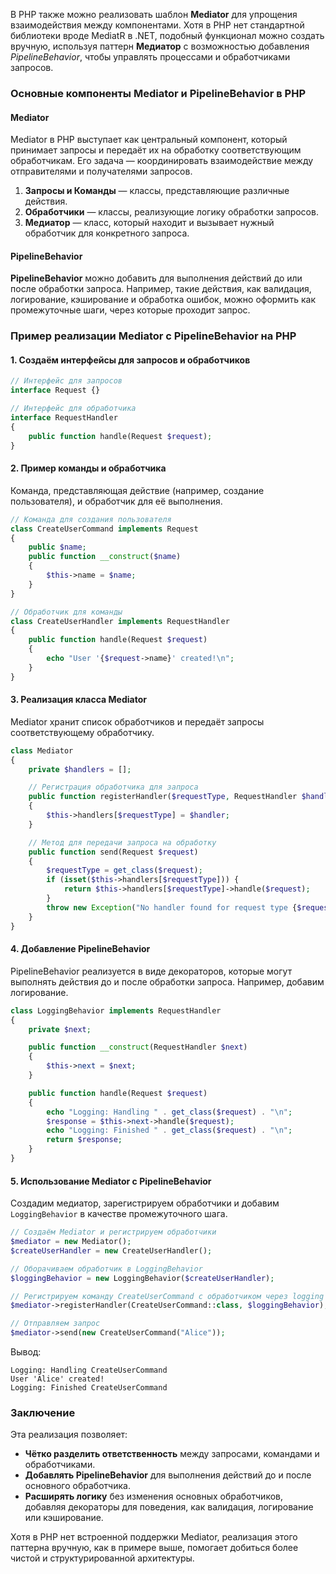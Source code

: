 В PHP также можно реализовать шаблон **Mediator** для упрощения взаимодействия между компонентами. Хотя в PHP нет стандартной библиотеки вроде MediatR в .NET, подобный функционал можно создать вручную, используя паттерн **Медиатор** с возможностью добавления *PipelineBehavior*, чтобы управлять процессами и обработчиками запросов.

### Основные компоненты Mediator и PipelineBehavior в PHP

#### Mediator

Mediator в PHP выступает как центральный компонент, который принимает запросы и передаёт их на обработку соответствующим обработчикам. Его задача — координировать взаимодействие между отправителями и получателями запросов.

1. **Запросы и Команды** — классы, представляющие различные действия.
2. **Обработчики** — классы, реализующие логику обработки запросов.
3. **Медиатор** — класс, который находит и вызывает нужный обработчик для конкретного запроса.

#### PipelineBehavior

**PipelineBehavior** можно добавить для выполнения действий до или после обработки запроса. Например, такие действия, как валидация, логирование, кэширование и обработка ошибок, можно оформить как промежуточные шаги, через которые проходит запрос.

### Пример реализации Mediator с PipelineBehavior на PHP

#### 1. Создаём интерфейсы для запросов и обработчиков

```php
// Интерфейс для запросов
interface Request {}

// Интерфейс для обработчика
interface RequestHandler
{
    public function handle(Request $request);
}
```

#### 2. Пример команды и обработчика

Команда, представляющая действие (например, создание пользователя), и обработчик для её выполнения.

```php
// Команда для создания пользователя
class CreateUserCommand implements Request
{
    public $name;
    public function __construct($name)
    {
        $this->name = $name;
    }
}

// Обработчик для команды
class CreateUserHandler implements RequestHandler
{
    public function handle(Request $request)
    {
        echo "User '{$request->name}' created!\n";
    }
}
```

#### 3. Реализация класса Mediator

Mediator хранит список обработчиков и передаёт запросы соответствующему обработчику.

```php
class Mediator
{
    private $handlers = [];

    // Регистрация обработчика для запроса
    public function registerHandler($requestType, RequestHandler $handler)
    {
        $this->handlers[$requestType] = $handler;
    }

    // Метод для передачи запроса на обработку
    public function send(Request $request)
    {
        $requestType = get_class($request);
        if (isset($this->handlers[$requestType])) {
            return $this->handlers[$requestType]->handle($request);
        }
        throw new Exception("No handler found for request type {$requestType}");
    }
}
```

#### 4. Добавление PipelineBehavior

PipelineBehavior реализуется в виде декораторов, которые могут выполнять действия до и после обработки запроса. Например, добавим логирование.

```php
class LoggingBehavior implements RequestHandler
{
    private $next;

    public function __construct(RequestHandler $next)
    {
        $this->next = $next;
    }

    public function handle(Request $request)
    {
        echo "Logging: Handling " . get_class($request) . "\n";
        $response = $this->next->handle($request);
        echo "Logging: Finished " . get_class($request) . "\n";
        return $response;
    }
}
```

#### 5. Использование Mediator с PipelineBehavior

Создадим медиатор, зарегистрируем обработчики и добавим `LoggingBehavior` в качестве промежуточного шага.

```php
// Создаём Mediator и регистрируем обработчики
$mediator = new Mediator();
$createUserHandler = new CreateUserHandler();

// Оборачиваем обработчик в LoggingBehavior
$loggingBehavior = new LoggingBehavior($createUserHandler);

// Регистрируем команду CreateUserCommand с обработчиком через logging behavior
$mediator->registerHandler(CreateUserCommand::class, $loggingBehavior);

// Отправляем запрос
$mediator->send(new CreateUserCommand("Alice"));
```

Вывод:
```plaintext
Logging: Handling CreateUserCommand
User 'Alice' created!
Logging: Finished CreateUserCommand
```

### Заключение

Эта реализация позволяет:
- **Чётко разделить ответственность** между запросами, командами и обработчиками.
- **Добавлять PipelineBehavior** для выполнения действий до и после основного обработчика.
- **Расширять логику** без изменения основных обработчиков, добавляя декораторы для поведения, как валидация, логирование или кэширование.

Хотя в PHP нет встроенной поддержки Mediator, реализация этого паттерна вручную, как в примере выше, помогает добиться более чистой и структурированной архитектуры.